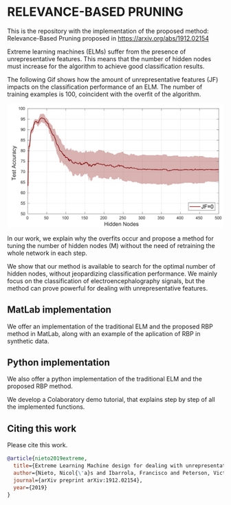 #  RELEVANCE-BASED PRUNING
This is the repository with the implementation of the proposed method: Relevance-Based Pruning proposed in https://arxiv.org/abs/1912.02154

Extreme learning machines (ELMs) suffer from the presence of unrepresentative features. This means that the number of hidden nodes must increase for the algorithm to achieve good classification results.

The following Gif shows how the amount of unrepresentative features (JF) impacts on the classification performance of an ELM. The number of training examples is 100, coincident with the overfit of the algorithm.

<img src="images/JF_gif.gif" width="800">

In our work, we explain why the overfits occur and propose a method for tuning the number of hidden nodes (M) without the need of retraining the whole network in each step.

We show that our method is available to search for the optimal number of hidden nodes, without jeopardizing classification performance. We mainly focus on the classification of electroencephalography signals, but the method can prove powerful for dealing with unrepresentative features.

## MatLab implementation
We offer an implementation of the traditional ELM and the proposed RBP method in MatLab, along with an example of the aplication of RBP in synthetic data.


## Python implementation
We also offer a python implementation of the traditional ELM and the proposed RBP method.

We develop a Colaboratory demo tutorial, that explains step by step of all the implemented functions.


## Citing this work

Please cite this work.
```bibtex
@article{nieto2019extreme,
  title={Extreme Learning Machine design for dealing with unrepresentative features},
  author={Nieto, Nicol{\'a}s and Ibarrola, Francisco and Peterson, Victoria and Rufiner, Hugo and Spies, Ruben},
  journal={arXiv preprint arXiv:1912.02154},
  year={2019}
}

```
